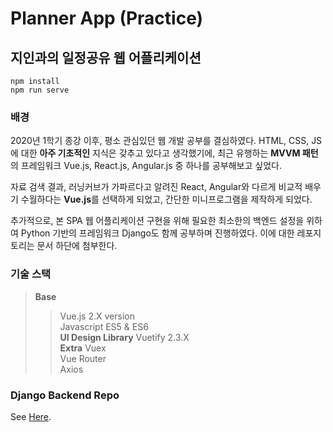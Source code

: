 # Planner App (Practice)

## 지인과의 일정공유 웹 어플리케이션
```
npm install
npm run serve
```

### 배경
2020년 1학기 종강 이후, 평소 관심있던 웹 개발 공부를 결심하였다.
HTML, CSS, JS에 대한 **아주 기초적인** 지식은 갖추고 있다고 생각했기에, 최근 유행하는 **MVVM 패턴**의 프레임워크
Vue.js, React.js, Angular.js 중 하나를 공부해보고 싶었다.

자료 검색 결과, 러닝커브가 가파르다고 알려진 React, Angular와 다르게 
비교적 배우기 수월하다는 **Vue.js**를 선택하게 되었고, 간단한 미니프로그램을 제작하게 되었다. 

추가적으로, 본 SPA 웹 어플리케이션 구현을 위해 필요한 최소한의 백엔드 설정을 위하여
Python 기반의 프레임워크 Django도 함께 공부하며 진행하였다. 이에 대한 레포지토리는 문서 하단에 첨부한다.


### 기술 스택
> **Base**
>> Vue.js 2.X version  
>> Javascript ES5 & ES6  
> **UI Design Library**
>> Vuetify 2.3.X  
> **Extra**
>> Vuex  
>> Vue Router  
>> Axios  


### Django Backend Repo
See [Here](https://github.com/tom9744/PlannerBackend).
